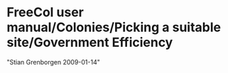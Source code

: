 # FreeCol user manual/Colonies/Picking a suitable site/Government Efficiency

"Stian Grenborgen 2009-01-14" 